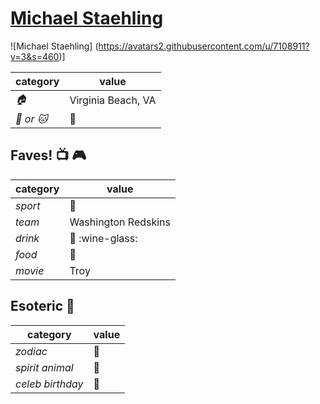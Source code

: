 # [Michael Staehling](https://github.com/MStaehling)

![Michael Staehling]
(https://avatars2.githubusercontent.com/u/7108911?v=3&s=460)]

| category | value |
|-----------|-------|
| _:house:_ | Virginia Beach, VA |
| _:dog: or :cat:_ | :dog: |

## Faves! :tv: :video_game:

| category | value |
|----------|--------|
| _sport_  | :football: |
| _team_   | Washington Redskins |
| _drink_  | :beer: :wine-glass: |
| _food_   | :poop: |
| _movie_  | Troy |

## Esoteric :crystal_ball:

| category | value |
|----------|-------|
| _zodiac_ | :poop: |
| _spirit animal_ | :tiger: |
| _celeb birthday_ | :poop: |
